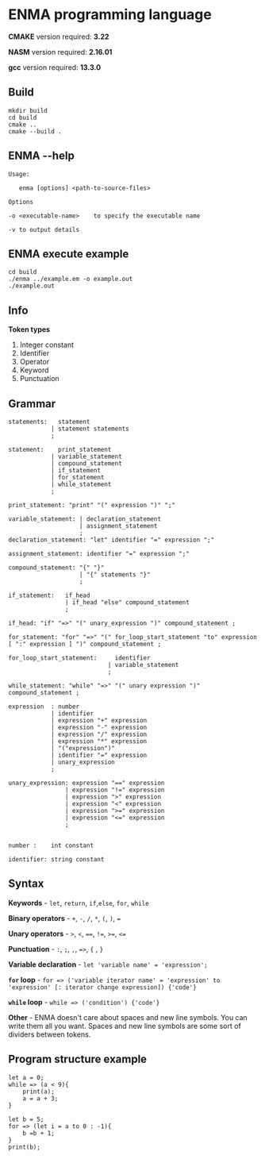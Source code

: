 # ENMA programming language

**CMAKE** version required: **3.22**

**NASM** version required: **2.16.01**

**gcc** version required: **13.3.0**

## Build

    mkdir build
    cd build
    cmake ..
    cmake --build .

## ENMA --help

    Usage:
    
       enma [options] <path-to-source-files>
       
    Options
    
    -o <executable-name>    to specify the executable name
    
    -v to output details

## ENMA execute example

    cd build 
    ./enma ../example.em -o example.out
    ./example.out

## Info

**Token types**
1. Integer constant
2. Identifier
3. Operator
3. Keyword
4. Punctuation

## Grammar

    statements:   statement
                | statement statements
                ;

    statement:    print_statement
                | variable_statement
                | compound_statement
                | if_statement
                | for_statement
                | while_statement
                ;

    print_statement: "print" "(" expression ")" ";"

    variable_statement: | declaration_statement
                        | assignment_statement
                        ;
    declaration_statement: "let" identifier "=" expression ";"

    assignment_statement: identifier "=" expression ";"

    compound_statement: "{" "}"
                        | "{" statements "}"
                        ;

    if_statement:   if_head
                    | if_head "else" compound_statement
                    ;

    if_head: "if" "=>" "(" unary_expression ")" compound_statement ;

    for_statement: "for" "=>" "(" for_loop_start_statement "to" expression [ ":" expression ] ")" compound_statement ;

    for_loop_start_statement:     identifier
                                | variable_statement
                                ;

    while_statement: "while" "=>" "(" unary expression ")" compound_statement ;

    expression  : number
                | identifier
                | expression "+" expression
                | expression "-" expression
                | expression "/" expression
                | expression "*" expression
                | "("expression")"
                | identifier "=" expression
                | unary_expression
                ;

    unary_expression: expression "==" expression
                    | expression "!=" expression
                    | expression ">" expression
                    | expression "<" expression
                    | expression ">=" expression
                    | expression "<=" expression
                    ;


    number :    int constant
    
    identifier: string constant

## Syntax

**Keywords** - `let`, `return`, `if`,`else`, `for`, `while`

**Binary operators** - `+`, `-`, `/`, `*`, `(`, `)`, `=`

**Unary operators** - `>`, `<`, `==`, `!=`, `>=`, `<=`

**Punctuation** - `:`, `;`, `,`, `=>`, `{` , `}`

**Variable declaration** - `let 'variable name' = 'expression';`

**`for` loop** - `for => ('variable iterator name' = 'expression' to 'expression' [: iterator change expression]) {'code'}`

**`while` loop** - `while => ('condition') {'code'}`

**Other** - ENMA doesn't care about spaces and new line symbols. You can write them all you want. Spaces and new line symbols are some sort of dividers between tokens.

## Program structure example
```
let a = 0;
while => (a < 9){
    print(a);
    a = a + 3;
}

let b = 5;
for => (let i = a to 0 : -1){
    b =b + 1;
}
print(b);
```
